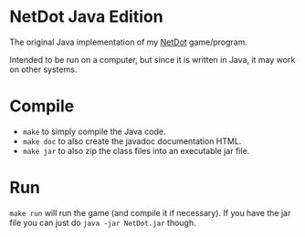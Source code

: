 # NetDot Java Edition
The original Java implementation of my [NetDot](https://gitlab.com/Magicrafter13/NetDot) game/program.

Intended to be run on a computer, but since it is written in Java, it may work on other systems.

# Compile
- `make` to simply compile the Java code.
- `make doc` to also create the javadoc documentation HTML.
- `make jar` to also zip the class files into an executable jar file.

# Run
`make run` will run the game (and compile it if necessary). If you have the jar file you can just do `java -jar NetDot.jar` though.

